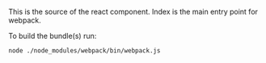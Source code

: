 This is the source of the react component. Index is the main entry point for webpack.

To build the bundle(s) run:
```
node ./node_modules/webpack/bin/webpack.js
```